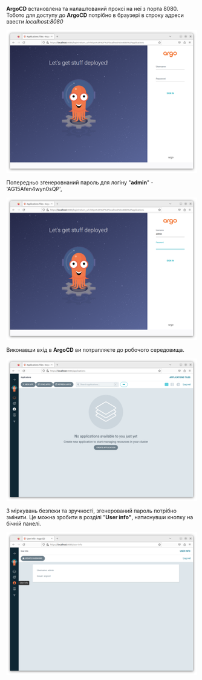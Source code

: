 ﻿

**ArgoCD** встановлена та налаштований проксі на неї з порта 8080.
Тобото для доступу до **ArgoCD** потрібно в браузері в строку адреси ввести *localhost:8080*

![Example](1.png)

Попередньо згенеровнаний пароль для логіну "**admin**" - 'AG15Afen4wyn0sQP', 

![Example](2.png)

Виконавши вхід в **ArgoCD** ви потрапляєте до робочого середовища.

![Example](3.png)

З міркувань безпеки та зручності, згенерований пароль потрібно змінити.
Це можна зробити в розділі "**User info"**, натиснувши кнопку на бічній панелі.

![Example](4.png)